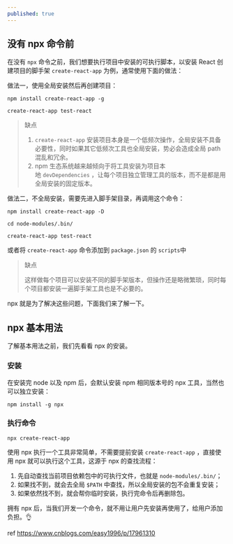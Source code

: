 ```yaml
---
published: true
---
```

没有 npx 命令前
----------

在没有 `npx` 命令之前，我们想要执行项目中安装的可执行脚本，以安装 React 创建项目的脚手架 `create-react-app` 为例，通常使用下面的做法：

做法一，使用全局安装然后再创建项目：

```
npm install create-react-app -g

create-react-app test-react

```

> 缺点
>
> 1.  `create-react-app` 安装项目本身是一个低频次操作，全局安装不具备必要性，同时如果其它低频次工具也全局安装，势必会造成全局 path 混乱和冗余。
> 2.  npm 生态系统越来越倾向于将工具安装为项目本地 `devDependencies` ，让每个项目独立管理工具的版本，而不是都是用全局安装的固定版本。

做法二，不全局安装，需要先进入脚手架目录，再调用这个命令：

```
npm install create-react-app -D

cd node-modules/.bin/

create-react-app test-react

```

或者将 `create-react-app` 命令添加到 `package.json` 的 `scripts`中

> 缺点
>
> 这样做每个项目可以安装不同的脚手架版本，但操作还是略微繁琐，同时每个项目都安装一遍脚手架工具也是不必要的。

npx 就是为了解决这些问题，下面我们来了解一下。

npx 基本用法
--------

了解基本用法之前，我们先看看 npx 的安装。

### 安装

在安装完 node 以及 npm 后，会默认安装 npm 相同版本号的 npx 工具，当然也可以独立安装：

```
npm install -g npx

```

### 执行命令

```
npx create-react-app

```

使用 npx 执行一个工具非常简单，不需要提前安装 `create-react-app` ，直接使用 npx 就可以执行这个工具，这源于 npx 的查找流程：

1.  先自动查找当前项目依赖包中的可执行文件，也就是 `node-modules/.bin/`；
2.  如果找不到，就会去全局 `$PATH` 中查找，所以全局安装的包不会重复安装；
3.  如果依然找不到，就会帮你临时安装，执行完命令后再删除包。

拥有 npx 后，当我们开发一个命令，就不用让用户先安装再使用了，给用户添加负担。👌

ref https://www.cnblogs.com/easy1996/p/17961310